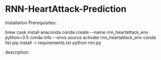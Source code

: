 # RNN-HeartAttack-Prediction

Installation Prerequisites:

brew cask install anaconda
conda create --name rnn_heartattack_env python=3.5
conda info --envs
source activate rnn_heartattack_env
conda list
pip install -r requirements.txt
python rnn.py

description:
